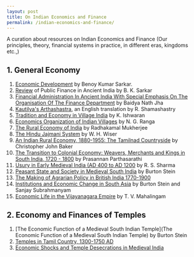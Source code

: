 ```yaml
---
layout: post
title: On Indian Economics and Finance
permalink: /indian-economics-and-finance/
---
```


A curation about resources on Indian Economics and Finance (Our principles, theory, financial systems in practice, in different eras, kingdoms etc.,)

## 1. General Economy

1. [Economic Development](https://archive.org/details/in.ernet.dli.2015.24308/)
 by Benoy Kumar Sarkar.
1. [Review](https://archive.org/details/jstor-1015334) of Public Finance in Ancient India by B. K. Sarkar
2. [Financial Administration In Ancient India With Special Emphasis On The Organisation Of The Finance Department](https://shodhganga.inflibnet.ac.in:8443/jspui/handle/10603/497355) by Baidya Nath Jha
3. [Kautilya's Arthashastra](https://archive.org/details/Arthasastra_English_Translation), an English translation by R. Shamashastry
4. [Tradition and Economy in Village India](https://archive.org/details/in.ernet.dli.2015.118832) by K. Ishwaran
5. [Economics Organization of Indian Villages](https://archive.org/details/in.ernet.dli.2015.84570) by N. G. Ranga
6. [The Rural Economy of India](https://archive.org/details/in.ernet.dli.2015.4711/) by Radhakamal Mukherjee
7. [The Hindu Jajmani System](https://archive.org/details/in.ernet.dli.2015.261813) by W. H. Wiser
8. [An Indian Rural Economy, 1880-1955: The Tamilnad Countryside](http://libgen.is/book/index.php?md5=057A96D8A6907D77DFB209D9C22153B9) by Christopher John Baker
9. [The Transition to Colonial Economy: Weavers, Merchants and Kings in South India, 1720 - 1800](http://libgen.is/book/index.php?md5=E038E9177007892B6A089B6295803CC9) by Prasannan Parthasarathi
10. [Usury in Early Medieval India (AD 400 to AD 1200](https://www.jstor.org/stable/177536) by R. S. Sharma
11. [Peasant State and Society in Medieval South India](http://libgen.is/book/index.php?md5=C978F8707B8C926154398B57E41C0B66) by Burton Stein
12. [The Making of Agrarian Policy in British India 1770-1900](http://libgen.is/book/index.php?md5=AAFA5C3444E52945B7E018D743C0BFE8)
13. [Institutions and Economic Change in South Asia](http://libgen.is/book/index.php?md5=BF4F94CACB2A00628965721DA7C15E8B)
 by Burton Stein and Sanjay Subrahmanyam
14. [Economic Life in the Vijayanagara Empire](https://archive.org/details/in.gov.ignca.10008) by T. V. Mahalingam

## 2. Economy and Finances of Temples

1. [The Economic Function of a Medieval South Indian Temple](The Economic Function of a Medieval South Indian Temple) by Burton Stein
2. [Temples in Tamil Country, 1300-1750 AD](https://doi.org/10.1177/00194646770140)
3. [Economic Shocks and Temple Desecrations in Medieval India](https://economics.harvard.edu/files/economics/files/economic_shocks_and_temple_desecrations_in_medieval_india_april_2019.pdf)
